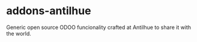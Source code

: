 # addons-antilhue

Generic open source ODOO funcionality crafted at Antilhue to share it with the world.